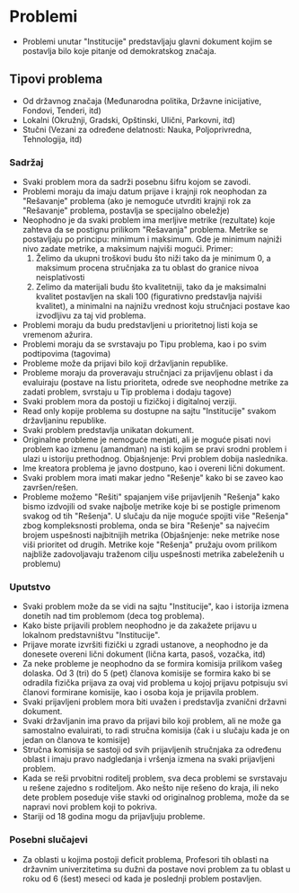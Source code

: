 # Problemi
- Problemi unutar "Institucije" predstavljaju glavni dokument kojim se postavlja bilo koje pitanje od demokratskog značaja.
## Tipovi problema
- Od državnog značaja (Međunarodna politika, Državne inicijative, Fondovi, Tenderi, itd)
- Lokalni (Okružnji, Gradski, Opštinski, Ulični, Parkovni, itd)
- Stučni (Vezani za određene delatnosti: Nauka, Poljoprivredna, Tehnologija, itd)
### Sadržaj
- Svaki problem mora da sadrži posebnu šifru kojom se zavodi.
- Problemi moraju da imaju datum prijave i krajnji rok neophodan za "Rešavanje" problema (ako je nemoguće utvrditi krajnji rok za "Rešavanje" problema, postavlja se specijalno obeležje)
- Neophodno je da svaki problem ima merljive metrike (rezultate) koje zahteva da se postignu prilikom "Rešavanja" problema. Metrike se postavljaju po principu: minimum i maksimum. Gde je minimum najniži nivo zadate metrike, a maksimum najviši mogući. Primer:
  1) Želimo da ukupni troškovi budu što niži tako da je minimum 0, a maksimum procena stručnjaka za tu oblast do granice nivoa neisplativosti
  2) Zelimo da materijali budu što kvalitetniji, tako da je maksimalni kvalitet postavljen na skali 100 (figurativno predstavlja najviši kvalitet), a minimalni na najnižu vrednost koju stručnjaci postave kao izvodljivu za taj vid problema.
- Problemi moraju da budu predstavljeni u prioritetnoj listi koja se vremenom ažurira.
- Problemi moraju da se svrstavaju po Tipu problema, kao i po svim podtipovima (tagovima)
- Probleme može da prijavi bilo koji državljanin republike.
- Probleme moraju da proveravaju stručnjaci za prijavljenu oblast i da evaluiraju (postave na listu prioriteta, odrede sve neophodne metrike za zadati problem, svrstaju u Tip problema i dodaju tagove)
- Svaki problem mora da postoji u fizičkoj i digitalnoj verziji.
- Read only kopije problema su dostupne na sajtu "Institucije" svakom državljaninu republike.
- Svaki problem predstavlja unikatan dokument.
- Originalne probleme je nemoguće menjati, ali je moguće pisati novi problem kao izmenu (amandman) na isti kojim se pravi srodni problem i ulazi u istoriju prethodnog.
  Objašnjenje: Prvi problem dobija naslednika.
- Ime kreatora problema je javno dostpuno, kao i overeni lični dokument.
- Svaki problem mora imati makar jedno "Rešenje" kako bi se zaveo kao završen/rešen.
- Probleme možemo "Rešiti" spajanjem više prijavljenih "Rešenja" kako bismo izdvojili od svake najbolje metrike koje bi se postigle primenom svakog od tih "Rešenja". U slučaju da nije moguće spojiti više "Rešenja" zbog kompleksnosti problema, onda se bira "Rešenje" sa najvećim brojem uspešnosti najbitnijih metrika (Objašnjenje: neke metrike nose viši prioritet od drugih. Metrike koje "Rešenja" pružaju ovom prilikom najbliže zadovoljavaju traženom cilju uspešnosti metrika zabeleženih u problemu)
### Uputstvo
- Svaki problem može da se vidi na sajtu "Institucije", kao i istorija izmena donetih nad tim problemom (deca tog problema).
- Kako biste prijavili problem neophodno je da zakažete prijavu u lokalnom predstavništvu "Institucije".
- Prijave morate izvršiti fizički u zgradi ustanove, a neophodno je da donesete overeni lični dokument (lična karta, pasoš, vozačka, itd)
- Za neke probleme je neophodno da se formira komisija prilikom vašeg dolaska. Od 3 (tri) do 5 (pet) članova komisije se formira kako bi se odradila fizička prijava za ovaj vid problema u kojoj prijavu potpisuju svi članovi formirane komisije, kao i osoba koja je prijavila problem.
- Svaki prijavljeni problem mora biti uvažen i predstavlja zvanični državni dokument.
- Svaki državljanin ima pravo da prijavi bilo koji problem, ali ne može ga samostalno evaluirati, to radi stručna komisija (čak i u slučaju kada je on jedan on članova te komisije)
- Stručna komisija se sastoji od svih prijavljenih stručnjaka za određenu oblast i imaju pravo nadgledanja i vršenja izmena na svaki prijavljeni problem.
- Kada se reši prvobitni roditelj problem, sva deca problemi se svrstavaju u rešene zajedno s roditeljom. Ako nešto nije rešeno do kraja, ili neko dete problem poseduje više stavki od originalnog problema, može da se napravi novi problem koji to pokriva.
- Stariji od 18 godina mogu da prijavljuju probleme.
### Posebni slučajevi
- Za oblasti u kojima postoji deficit problema, Profesori tih oblasti na državnim univerzitetima su dužni da postave novi problem za tu oblast u roku od 6 (šest) meseci od kada je poslednji problem postavljen.
